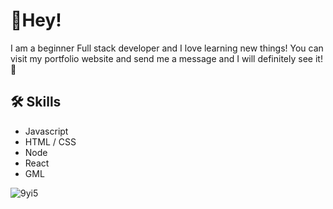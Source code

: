 # 👋Hey!

I am a beginner Full stack developer and I love learning new things!
You can visit my portfolio website and send me a message and I will definitely see it!  🥳

## 🛠 Skills
* Javascript
* HTML / CSS
* Node
* React
* GML

![9yi5](https://user-images.githubusercontent.com/121200875/236352649-3e72243f-be92-4001-88dc-8e467d2d2af2.gif)
